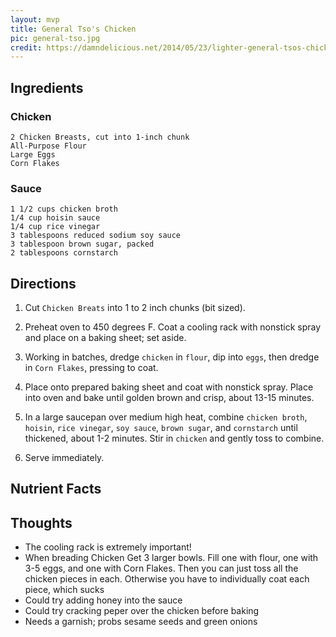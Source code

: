 ```yaml
---
layout: mvp
title: General Tso's Chicken
pic: general-tso.jpg
credit: https://damndelicious.net/2014/05/23/lighter-general-tsos-chicken/
---
```


## Ingredients

### Chicken

```
2 Chicken Breasts, cut into 1-inch chunk
All-Purpose Flour
Large Eggs
Corn Flakes
```

### Sauce

```
1 1/2 cups chicken broth
1/4 cup hoisin sauce
1/4 cup rice vinegar
3 tablespoons reduced sodium soy sauce
3 tablespoon brown sugar, packed
2 tablespoons cornstarch
```

## Directions

1. Cut `Chicken Breats` into 1 to 2 inch chunks (bit sized).

2. Preheat oven to 450 degrees F. Coat a cooling rack with nonstick spray and 
place on a baking sheet; set aside.

3. Working in batches, dredge `chicken` in `flour`, dip into `eggs`, then dredge in 
`Corn Flakes`, pressing to coat.

4. Place onto prepared baking sheet and coat with nonstick spray. Place into 
oven and bake until golden brown and crisp, about 13-15 minutes.

5. In a large saucepan over medium high heat, combine `chicken broth`, `hoisin`, 
`rice vinegar`, `soy sauce`, `brown sugar`, and `cornstarch` until thickened, 
about 1-2 minutes. Stir in `chicken` and gently toss to combine.

6. Serve immediately.

## Nutrient Facts

## Thoughts

- The cooling rack is extremely important!
- When breading Chicken Get 3 larger bowls. Fill one with flour, one with
3-5 eggs, and one with Corn Flakes. Then you can just toss all the chicken
pieces in each. Otherwise you have to individually coat each piece, which
sucks
- Could try adding honey into the sauce
- Could try cracking peper over the chicken before baking
- Needs a garnish; probs sesame seeds and green onions
